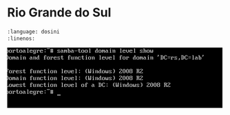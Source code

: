 # Rio Grande do Sul

```{literalinclude} smb.conf
:language: dosini
:linenos:
```
![PRINT](./samba-tool-domain-level-show.png)